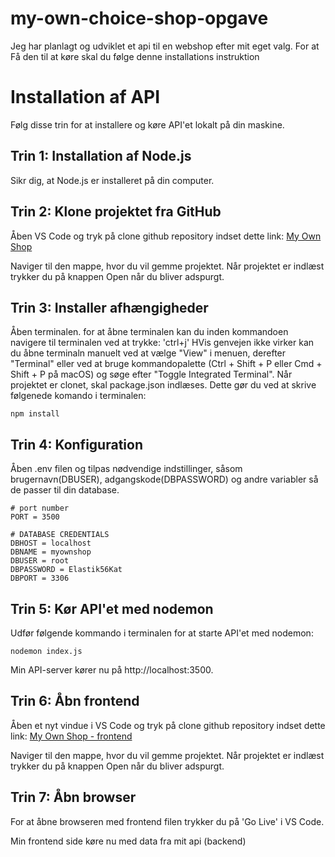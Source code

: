 # my-own-choice-shop-opgave
Jeg har planlagt og udviklet et api til en webshop efter mit eget valg. For at Få den til at køre skal du følge denne installations instruktion

# Installation af API
Følg disse trin for at installere og køre API'et lokalt på din maskine.

## Trin 1: Installation af Node.js
Sikr dig, at Node.js er installeret på din computer. 

## Trin 2: Klone projektet fra GitHub
Åben VS Code og tryk på clone github repository
indset dette link: [My Own Shop](https://github.com/Hedemann-Nielsen/my-own-choice-shop-opgave)

Naviger til den mappe, hvor du vil gemme projektet. Når projektet er indlæst trykker du på knappen Open når du bliver adspurgt.

## Trin 3: Installer afhængigheder
Åben terminalen. 
for at åbne terminalen kan du inden kommandoen navigere til terminalen ved at trykke: 'ctrl+j' HVis genvejen ikke virker kan du åbne terminaln manuelt ved at vælge "View" i menuen, derefter "Terminal" eller ved at bruge kommandopalette (Ctrl + Shift + P eller Cmd + Shift + P på macOS) og søge efter "Toggle Integrated Terminal".
Når projektet er clonet, skal package.json indlæses. Dette gør du ved at skrive følgenede komando i terminalen: 
```
npm install
```

## Trin 4: Konfiguration
Åben .env filen og tilpas nødvendige indstillinger, såsom brugernavn(DBUSER), adgangskode(DBPASSWORD) og andre variabler så de passer til din database.

```
# port number
PORT = 3500

# DATABASE CREDENTIALS
DBHOST = localhost
DBNAME = myownshop 
DBUSER = root
DBPASSWORD = Elastik56Kat
DBPORT = 3306
```

## Trin 5: Kør API'et med nodemon
Udfør følgende kommando i terminalen for at starte API'et med nodemon:
```
nodemon index.js
```
Min API-server kører nu på http://localhost:3500.

## Trin 6: Åbn frontend
Åben et nyt vindue i VS Code og tryk på clone github repository
indset dette link: [My Own Shop - frontend](https://github.com/Hedemann-Nielsen/my-own-choice-shop-opgave-frontend)

Naviger til den mappe, hvor du vil gemme projektet. Når projektet er indlæst trykker du på knappen Open når du bliver adspurgt.
## Trin 7: Åbn browser
For at åbne browseren med frontend filen trykker du på 'Go Live' i VS Code. 

Min frontend side køre nu med data fra mit api (backend)
